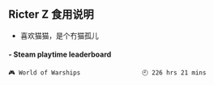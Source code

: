 ## Ricter Z 食用说明
- 喜欢猫猫，是个冇猫孤儿

<!-- steam-box start -->
#### - Steam playtime leaderboard
```text
🎮 World of Warships                 🕘 226 hrs 21 mins
```
<!-- Powered by https://github.com/YouEclipse/steam-box . -->
<!-- steam-box end -->
